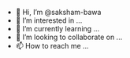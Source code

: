 - 👋 Hi, I’m @saksham-bawa
- 👀 I’m interested in ...
- 🌱 I’m currently learning ...
- 💞️ I’m looking to collaborate on ...
- 📫 How to reach me ...

<!---
saksham-bawa/saksham-bawa is a ✨ special ✨ repository because its `README.md` (this file) appears on your GitHub profile.
You can click the Preview link to take a look at your changes.
--->
